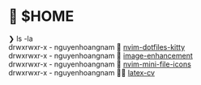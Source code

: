 # 🏡 $HOME

❯ ls -la<br>
drwxrwxr-x   - nguyenhoangnam 📁 [nvim-dotfiles-kitty](https://github.com/Nguyen-Hoang-Nam/nvim-dotfiles-kitty)<br>
drwxrwxr-x   - nguyenhoangnam 🌈 [image-enhancement](https://github.com/Nguyen-Hoang-Nam/image-enhancement)<br>
drwxrwxr-x   - nguyenhoangnam 📁 [nvim-mini-file-icons](https://github.com/Nguyen-Hoang-Nam/nvim-mini-file-icons)<br>
drwxrwxr-x   - nguyenhoangnam 🧑‍💼 [latex-cv](https://github.com/Nguyen-Hoang-Nam/latex-cv)
